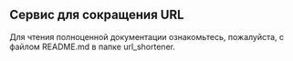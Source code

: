 ## Сервис для сокращения URL
Для чтения полноценной документации ознакомьтесь, пожалуйста, с файлом README.md в папке url_shortener.
